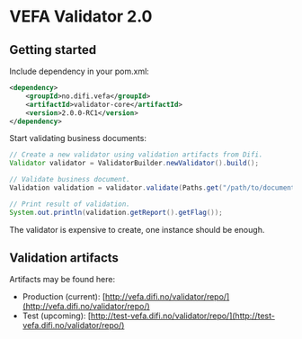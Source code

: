 # VEFA Validator 2.0

## Getting started

Include dependency in your pom.xml:

```xml
<dependency>
	<groupId>no.difi.vefa</groupId>
	<artifactId>validator-core</artifactId>
	<version>2.0.0-RC1</version>
</dependency>
```

Start validating business documents:

```java
// Create a new validator using validation artifacts from Difi.
Validator validator = ValidatorBuilder.newValidator().build();

// Validate business document.
Validation validation = validator.validate(Paths.get("/path/to/document.xml"));

// Print result of validation.
System.out.println(validation.getReport().getFlag());
```

The validator is expensive to create, one instance should be enough.

## Validation artifacts

Artifacts may be found here:

* Production (current): [http://vefa.difi.no/validator/repo/](http://vefa.difi.no/validator/repo/)
* Test (upcoming): [http://test-vefa.difi.no/validator/repo/](http://test-vefa.difi.no/validator/repo/)
